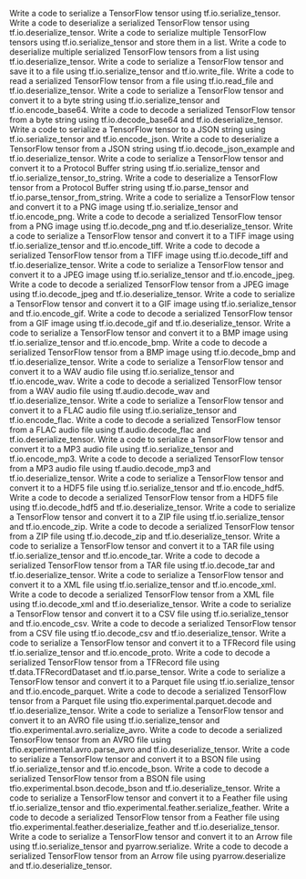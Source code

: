 Write a code to serialize a TensorFlow tensor using tf.io.serialize_tensor.
Write a code to deserialize a serialized TensorFlow tensor using tf.io.deserialize_tensor.
Write a code to serialize multiple TensorFlow tensors using tf.io.serialize_tensor and store them in a list.
Write a code to deserialize multiple serialized TensorFlow tensors from a list using tf.io.deserialize_tensor.
Write a code to serialize a TensorFlow tensor and save it to a file using tf.io.serialize_tensor and tf.io.write_file.
Write a code to read a serialized TensorFlow tensor from a file using tf.io.read_file and tf.io.deserialize_tensor.
Write a code to serialize a TensorFlow tensor and convert it to a byte string using tf.io.serialize_tensor and tf.io.encode_base64.
Write a code to decode a serialized TensorFlow tensor from a byte string using tf.io.decode_base64 and tf.io.deserialize_tensor.
Write a code to serialize a TensorFlow tensor to a JSON string using tf.io.serialize_tensor and tf.io.encode_json.
Write a code to deserialize a TensorFlow tensor from a JSON string using tf.io.decode_json_example and tf.io.deserialize_tensor.
Write a code to serialize a TensorFlow tensor and convert it to a Protocol Buffer string using tf.io.serialize_tensor and tf.io.serialize_tensor_to_string.
Write a code to deserialize a TensorFlow tensor from a Protocol Buffer string using tf.io.parse_tensor and tf.io.parse_tensor_from_string.
Write a code to serialize a TensorFlow tensor and convert it to a PNG image using tf.io.serialize_tensor and tf.io.encode_png.
Write a code to decode a serialized TensorFlow tensor from a PNG image using tf.io.decode_png and tf.io.deserialize_tensor.
Write a code to serialize a TensorFlow tensor and convert it to a TIFF image using tf.io.serialize_tensor and tf.io.encode_tiff.
Write a code to decode a serialized TensorFlow tensor from a TIFF image using tf.io.decode_tiff and tf.io.deserialize_tensor.
Write a code to serialize a TensorFlow tensor and convert it to a JPEG image using tf.io.serialize_tensor and tf.io.encode_jpeg.
Write a code to decode a serialized TensorFlow tensor from a JPEG image using tf.io.decode_jpeg and tf.io.deserialize_tensor.
Write a code to serialize a TensorFlow tensor and convert it to a GIF image using tf.io.serialize_tensor and tf.io.encode_gif.
Write a code to decode a serialized TensorFlow tensor from a GIF image using tf.io.decode_gif and tf.io.deserialize_tensor.
Write a code to serialize a TensorFlow tensor and convert it to a BMP image using tf.io.serialize_tensor and tf.io.encode_bmp.
Write a code to decode a serialized TensorFlow tensor from a BMP image using tf.io.decode_bmp and tf.io.deserialize_tensor.
Write a code to serialize a TensorFlow tensor and convert it to a WAV audio file using tf.io.serialize_tensor and tf.io.encode_wav.
Write a code to decode a serialized TensorFlow tensor from a WAV audio file using tf.audio.decode_wav and tf.io.deserialize_tensor.
Write a code to serialize a TensorFlow tensor and convert it to a FLAC audio file using tf.io.serialize_tensor and tf.io.encode_flac.
Write a code to decode a serialized TensorFlow tensor from a FLAC audio file using tf.audio.decode_flac and tf.io.deserialize_tensor.
Write a code to serialize a TensorFlow tensor and convert it to a MP3 audio file using tf.io.serialize_tensor and tf.io.encode_mp3.
Write a code to decode a serialized TensorFlow tensor from a MP3 audio file using tf.audio.decode_mp3 and tf.io.deserialize_tensor.
Write a code to serialize a TensorFlow tensor and convert it to a HDF5 file using tf.io.serialize_tensor and tf.io.encode_hdf5.
Write a code to decode a serialized TensorFlow tensor from a HDF5 file using tf.io.decode_hdf5 and tf.io.deserialize_tensor.
Write a code to serialize a TensorFlow tensor and convert it to a ZIP file using tf.io.serialize_tensor and tf.io.encode_zip.
Write a code to decode a serialized TensorFlow tensor from a ZIP file using tf.io.decode_zip and tf.io.deserialize_tensor.
Write a code to serialize a TensorFlow tensor and convert it to a TAR file using tf.io.serialize_tensor and tf.io.encode_tar.
Write a code to decode a serialized TensorFlow tensor from a TAR file using tf.io.decode_tar and tf.io.deserialize_tensor.
Write a code to serialize a TensorFlow tensor and convert it to a XML file using tf.io.serialize_tensor and tf.io.encode_xml.
Write a code to decode a serialized TensorFlow tensor from a XML file using tf.io.decode_xml and tf.io.deserialize_tensor.
Write a code to serialize a TensorFlow tensor and convert it to a CSV file using tf.io.serialize_tensor and tf.io.encode_csv.
Write a code to decode a serialized TensorFlow tensor from a CSV file using tf.io.decode_csv and tf.io.deserialize_tensor.
Write a code to serialize a TensorFlow tensor and convert it to a TFRecord file using tf.io.serialize_tensor and tf.io.encode_proto.
Write a code to decode a serialized TensorFlow tensor from a TFRecord file using tf.data.TFRecordDataset and tf.io.parse_tensor.
Write a code to serialize a TensorFlow tensor and convert it to a Parquet file using tf.io.serialize_tensor and tf.io.encode_parquet.
Write a code to decode a serialized TensorFlow tensor from a Parquet file using tfio.experimental.parquet.decode and tf.io.deserialize_tensor.
Write a code to serialize a TensorFlow tensor and convert it to an AVRO file using tf.io.serialize_tensor and tfio.experimental.avro.serialize_avro.
Write a code to decode a serialized TensorFlow tensor from an AVRO file using tfio.experimental.avro.parse_avro and tf.io.deserialize_tensor.
Write a code to serialize a TensorFlow tensor and convert it to a BSON file using tf.io.serialize_tensor and tf.io.encode_bson.
Write a code to decode a serialized TensorFlow tensor from a BSON file using tfio.experimental.bson.decode_bson and tf.io.deserialize_tensor.
Write a code to serialize a TensorFlow tensor and convert it to a Feather file using tf.io.serialize_tensor and tfio.experimental.feather.serialize_feather.
Write a code to decode a serialized TensorFlow tensor from a Feather file using tfio.experimental.feather.deserialize_feather and tf.io.deserialize_tensor.
Write a code to serialize a TensorFlow tensor and convert it to an Arrow file using tf.io.serialize_tensor and pyarrow.serialize.
Write a code to decode a serialized TensorFlow tensor from an Arrow file using pyarrow.deserialize and tf.io.deserialize_tensor.